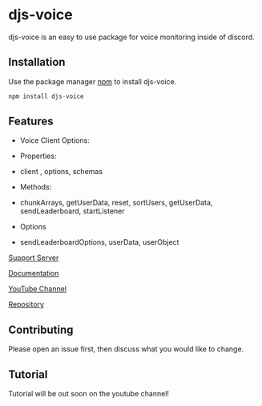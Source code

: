 
# djs-voice

djs-voice is an easy to use package for voice monitoring inside of discord.

## Installation

Use the package manager [npm](https://npmjs.com) to install djs-voice.

```js
npm install djs-voice
```

## Features

- Voice Client Options:

- Properties:

- client , options, schemas

- Methods:

- chunkArrays, getUserData, reset, sortUsers, getUserData, sendLeaderboard, startListener

- Options

- sendLeaderboardOptions, userData, userObject

[Support Server](discord.io/reconlx)

[Documentation](https://reconlx.github.io/djs-voice/)

[YouTube Channel](https://youtube.com/c/reconlxx)

[Repository](https://reconlx.github.io/djs-voice/)


## Contributing
Please open an issue first, then discuss what you would like to change.

## Tutorial

Tutorial will be out soon on the youtube channel!
